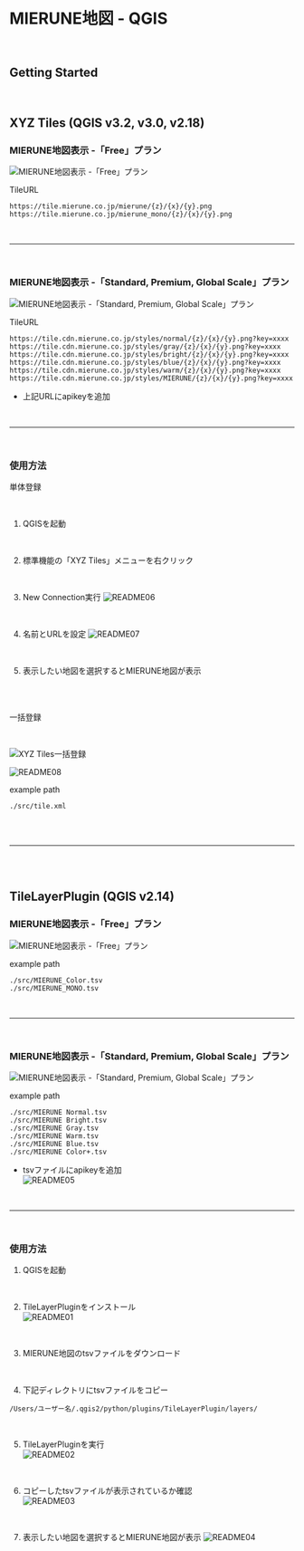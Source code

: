 # MIERUNE地図 - QGIS

<br>

## Getting Started

<br>

## XYZ Tiles (QGIS v3.2, v3.0, v2.18)

### MIERUNE地図表示 -「Free」プラン

![MIERUNE地図表示 -「Free」プラン](./img/img_001.gif)

TileURL
```
https://tile.mierune.co.jp/mierune/{z}/{x}/{y}.png  
https://tile.mierune.co.jp/mierune_mono/{z}/{x}/{y}.png  
```

<br>

---

<br>

### MIERUNE地図表示 -「Standard, Premium, Global Scale」プラン

![MIERUNE地図表示 -「Standard, Premium, Global Scale」プラン](./img/img_002.gif)

TileURL
```
https://tile.cdn.mierune.co.jp/styles/normal/{z}/{x}/{y}.png?key=xxxx  
https://tile.cdn.mierune.co.jp/styles/gray/{z}/{x}/{y}.png?key=xxxx  
https://tile.cdn.mierune.co.jp/styles/bright/{z}/{x}/{y}.png?key=xxxx  
https://tile.cdn.mierune.co.jp/styles/blue/{z}/{x}/{y}.png?key=xxxx  
https://tile.cdn.mierune.co.jp/styles/warm/{z}/{x}/{y}.png?key=xxxx  
https://tile.cdn.mierune.co.jp/styles/MIERUNE/{z}/{x}/{y}.png?key=xxxx  
```
- 上記URLにapikeyを追加  


<br>

---

<br>

### 使用方法

単体登録

<br>

1. QGISを起動  

<br>

2. 標準機能の「XYZ Tiles」メニューを右クリック 
 
<br>

3. New Connection実行 
![README06](./img/README06.png)

<br>
  
4. 名前とURLを設定 
![README07](./img/README07.png)
  
<br>

5. 表示したい地図を選択するとMIERUNE地図が表示

<br><br>

一括登録

<br>

![XYZ Tiles一括登録](./img/img_005.gif)

![README08](./img/README08.png)

example path
```
./src/tile.xml
```

<br><br>

---

<br><br>



## TileLayerPlugin (QGIS v2.14)

### MIERUNE地図表示 -「Free」プラン

![MIERUNE地図表示 -「Free」プラン](./img/img_003.gif)

example path
```
./src/MIERUNE_Color.tsv
./src/MIERUNE_MONO.tsv
```

<br>

---

<br>

### MIERUNE地図表示 -「Standard, Premium, Global Scale」プラン

![MIERUNE地図表示 -「Standard, Premium, Global Scale」プラン](./img/img_004.gif)

example path
```
./src/MIERUNE Normal.tsv
./src/MIERUNE Bright.tsv
./src/MIERUNE Gray.tsv
./src/MIERUNE Warm.tsv
./src/MIERUNE Blue.tsv
./src/MIERUNE Color+.tsv
```
- tsvファイルにapikeyを追加  
![README05](./img/README05.png)

<br>

---

<br>

### 使用方法
1. QGISを起動  

<br>

2. TileLayerPluginをインストール  
![README01](./img/README01.png)
 
<br>

3. MIERUNE地図のtsvファイルをダウンロード  

<br>
 
4. 下記ディレクトリにtsvファイルをコピー    
```
/Users/ユーザー名/.qgis2/python/plugins/TileLayerPlugin/layers/  
```

<br>

5. TileLayerPluginを実行  
![README02](./img/README02.png)

<br>
  
6. コピーしたtsvファイルが表示されているか確認  
![README03](./img/README03.png)
  
<br>

7. 表示したい地図を選択するとMIERUNE地図が表示
![README04](./img/README04.png)
